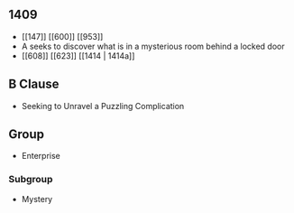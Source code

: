 ## 1409
- [[147]] [[600]] [[953]] 
- A seeks to discover what is in a mysterious room behind a locked door
- [[608]] [[623]] [[1414 | 1414a]] 

## B Clause
- Seeking to Unravel a Puzzling Complication

## Group
- Enterprise

### Subgroup
- Mystery

